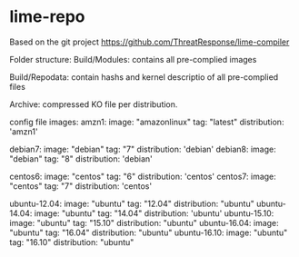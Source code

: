 # lime-repo

Based on the git project
https://github.com/ThreatResponse/lime-compiler

Folder structure:
Build/Modules: contains all pre-complied images

Build/Repodata: contain hashs and kernel descriptio of all pre-complied files

Archive: compressed KO file per distribution.


config file
images:
  amzn1:
    image: "amazonlinux"
    tag: "latest"
    distribution: 'amzn1'
    
    
  debian7:
    image: "debian"
    tag: "7"
    distribution: 'debian'
  debian8:
    image: "debian"
    tag: "8"
    distribution: 'debian'
    
    
  centos6:
    image: "centos"
    tag: "6"
    distribution: 'centos'
  centos7:
    image: "centos"
    tag: "7"
    distribution: 'centos'
    
    
  ubuntu-12.04:
    image: "ubuntu"
    tag: "12.04"
    distribution: "ubuntu"
  ubuntu-14.04:
    image: "ubuntu"
    tag: "14.04"
    distribution: 'ubuntu'
  ubuntu-15.10:
    image: "ubuntu"
    tag: "15.10"
    distribution: "ubuntu"
  ubuntu-16.04:
    image: "ubuntu"
    tag: "16.04"
    distribution: "ubuntu"
  ubuntu-16.10:
    image: "ubuntu"
    tag: "16.10"
    distribution: "ubuntu"
